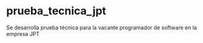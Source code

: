 # prueba_tecnica_jpt
Se desarrolla prueba técnica para la vacante programador de software en la empresa JPT
